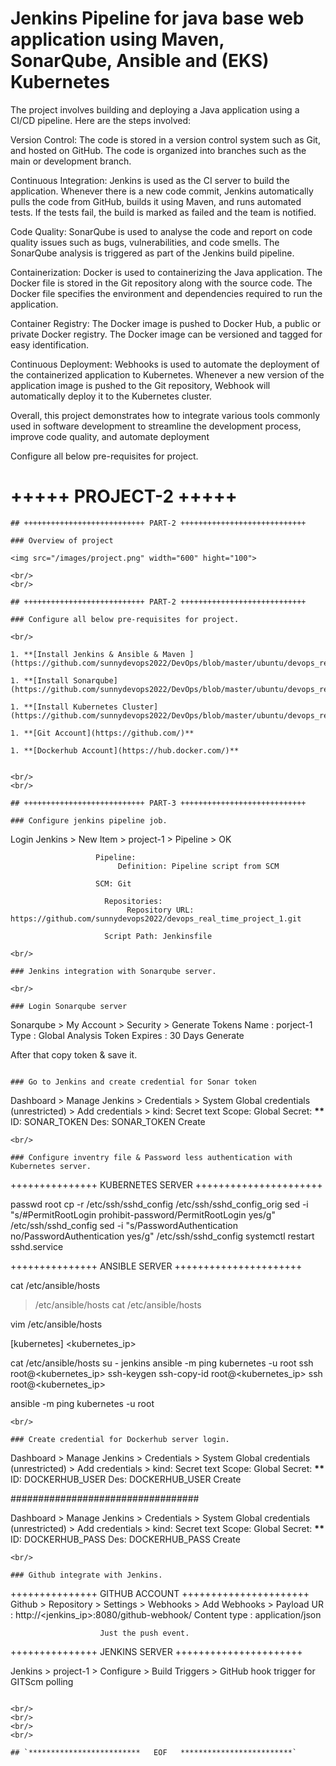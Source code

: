 # Jenkins Pipeline for java base web application using Maven, SonarQube, Ansible and (EKS) Kubernetes

The project involves building and deploying a Java application using a CI/CD pipeline. Here are the steps involved:

Version Control: The code is stored in a version control system such as Git, and hosted on GitHub. The code is organized into branches such as the main or development branch.

Continuous Integration: Jenkins is used as the CI server to build the application. Whenever there is a new code commit, Jenkins automatically pulls the code from GitHub, builds it using Maven, and runs automated tests. If the tests fail, the build is marked as failed and the team is notified.

Code Quality: SonarQube is used to analyse the code and report on code quality issues such as bugs, vulnerabilities, and code smells. The SonarQube analysis is triggered as part of the Jenkins build pipeline.

Containerization: Docker is used to containerizing the Java application. The Docker file is stored in the Git repository along with the source code. The Docker file specifies the environment and dependencies required to run the application.

Container Registry: The Docker image is pushed to Docker Hub, a public or private Docker registry. The Docker image can be versioned and tagged for easy identification.

Continuous Deployment: Webhooks is used to automate the deployment of the containerized application to Kubernetes. Whenever a new version of the application image is pushed to the Git repository, Webhook will automatically deploy it to the Kubernetes cluster.

Overall, this project demonstrates how to integrate various tools commonly used in software development to streamline the development process, improve code quality, and automate deployment

Configure all below pre-requisites for project.

# +++++ PROJECT-2 +++++

```
## +++++++++++++++++++++++++++ PART-2 ++++++++++++++++++++++++++++

### Overview of project

<img src="/images/project.png" width="600" hight="100">

<br/>
<br/>

## +++++++++++++++++++++++++++ PART-2 ++++++++++++++++++++++++++++

### Configure all below pre-requisites for project.

<br/>

1. **[Install Jenkins & Ansible & Maven ](https://github.com/sunnydevops2022/DevOps/blob/master/ubuntu/devops_real_time_project/project_1/jenkins_ansible_installation_p1.md)**

1. **[Install Sonarqube](https://github.com/sunnydevops2022/DevOps/blob/master/ubuntu/devops_real_time_project/project_1/sonarqube_installation_p1.md)**

1. **[Install Kubernetes Cluster](https://github.com/sunnydevops2022/DevOps/blob/master/ubuntu/devops_real_time_project/project_1/kubernetes_installation_p1.md)**

1. **[Git Account](https://github.com/)**

1. **[Dockerhub Account](https://hub.docker.com/)**


<br/>
<br/>

## +++++++++++++++++++++++++++ PART-3 ++++++++++++++++++++++++++++

### Configure jenkins pipeline job.
```

Login Jenkins > New Item > project-1 > Pipeline > OK

    	               Pipeline:
    	                    Definition: Pipeline script from SCM

    	               SCM: Git

    	                 Repositories:
    	                      Repository URL: https://github.com/sunnydevops2022/devops_real_time_project_1.git

    	                 Script Path: Jenkinsfile

```
<br/>

### Jenkins integration with Sonarqube server.

<br/>

### Login Sonarqube server
```

Sonarqube > My Account > Security > Generate Tokens
Name : porject-1
Type : Global Analysis Token
Expires : 30 Days
Generate

After that copy token & save it.

```

### Go to Jenkins and create credential for Sonar token
```

Dashboard > Manage Jenkins > Credentials > System Global credentials (unrestricted) > Add credentials >
kind: Secret text
Scope: Global
Secret: **\*\***
ID: SONAR_TOKEN
Des: SONAR_TOKEN
Create

```
<br/>

### Configure inventry file & Password less authentication with Kubernetes server.
```

+++++++++++++++ KUBERNETES SERVER ++++++++++++++++++++++

passwd root
cp -r /etc/ssh/sshd_config /etc/ssh/sshd_config_orig
sed -i "s/#PermitRootLogin prohibit-password/PermitRootLogin yes/g" /etc/ssh/sshd_config
sed -i "s/PasswordAuthentication no/PasswordAuthentication yes/g" /etc/ssh/sshd_config
systemctl restart sshd.service

+++++++++++++++ ANSIBLE SERVER ++++++++++++++++++++++

cat /etc/ansible/hosts

> /etc/ansible/hosts
> cat /etc/ansible/hosts

vim /etc/ansible/hosts

[kubernetes]
<kubernetes_ip>

cat /etc/ansible/hosts
su - jenkins
ansible -m ping kubernetes -u root
ssh root@<kubernetes_ip>
ssh-keygen
ssh-copy-id root@<kubernetes_ip>
ssh root@<kubernetes_ip>

ansible -m ping kubernetes -u root

```
<br/>

### Create credential for Dockerhub server login.
```

Dashboard > Manage Jenkins > Credentials > System Global credentials (unrestricted) > Add credentials >
kind: Secret text
Scope: Global
Secret: **\*\***
ID: DOCKERHUB_USER
Des: DOCKERHUB_USER
Create

##################################

Dashboard > Manage Jenkins > Credentials > System Global credentials (unrestricted) > Add credentials >
kind: Secret text
Scope: Global
Secret: **\*\***
ID: DOCKERHUB_PASS
Des: DOCKERHUB_PASS
Create

```
<br/>

### Github integrate with Jenkins.
```

+++++++++++++++ GITHUB ACCOUNT ++++++++++++++++++++++
Github > Repository > Settings > Webhooks > Add Webhooks >
Payload UR : http://<jenkins_ip>:8080/github-webhook/
Content type : application/json

    					Just the push event.


+++++++++++++++ JENKINS SERVER ++++++++++++++++++++++

Jenkins > project-1 > Configure > Build Triggers >
GitHub hook trigger for GITScm polling

```

<br/>
<br/>
<br/>
<br/>

## `*************************   EOF   *************************`
```
